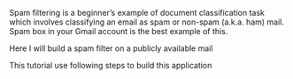 Spam filtering is a beginner’s example of document classification task which involves classifying an email as spam or non-spam (a.k.a. ham) mail. Spam box in your Gmail account is the best example of this.

Here I will build a spam filter on a publicly available mail

This tutorial use following steps to build this application
